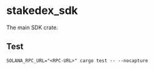 # stakedex_sdk

The main SDK crate.

## Test

`SOLANA_RPC_URL="<RPC-URL>" cargo test -- --nocapture`
